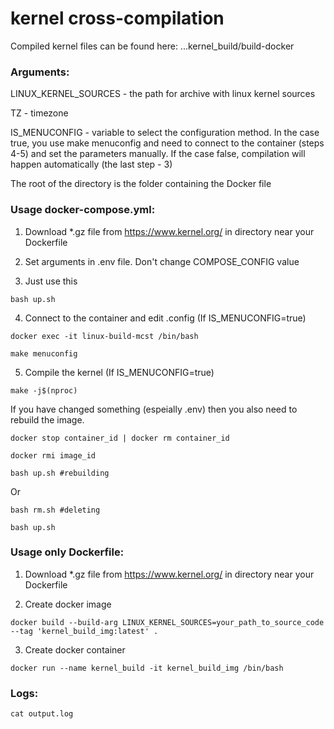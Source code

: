 # kernel cross-compilation

Compiled kernel files can be found here: ...kernel_build/build-docker

### Arguments:

LINUX_KERNEL_SOURCES - the path for archive with linux kernel sources

TZ - timezone

IS_MENUCONFIG - variable to select the configuration method. In the case true, you use make menuconfig  and need to connect to the container (steps 4-5) and set the parameters manually. If the case false, compilation will happen automatically (the last step - 3)

The root of the directory is the folder containing the Docker file

### Usage docker-compose.yml:

1. Download *.gz file from https://www.kernel.org/ in directory near your Dockerfile

2. Set arguments in .env file. Don't change COMPOSE_CONFIG value

3. Just use this
```
bash up.sh
```
4. Connect to the container and edit .config (If IS_MENUCONFIG=true)
```
docker exec -it linux-build-mcst /bin/bash

make menuconfig
```
5. Compile the kernel (If IS_MENUCONFIG=true)
```
make -j$(nproc)
```
If you have changed something (espeially .env) then you also need to rebuild the image.
```
docker stop container_id | docker rm container_id

docker rmi image_id

bash up.sh #rebuilding
```
Or
```
bash rm.sh #deleting

bash up.sh
```

### Usage only Dockerfile:

1. Download *.gz file from https://www.kernel.org/ in directory near your Dockerfile

2. Create docker image
```
docker build --build-arg LINUX_KERNEL_SOURCES=your_path_to_source_code --tag 'kernel_build_img:latest' .
```
3. Create docker container
```
docker run --name kernel_build -it kernel_build_img /bin/bash
```

### Logs:
```
cat output.log
```